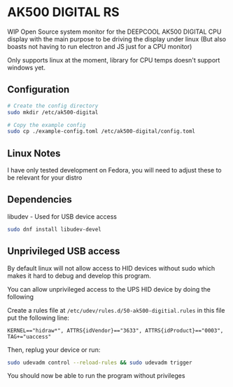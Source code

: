 # AK500 DIGITAL RS

WIP Open Source system monitor for the DEEPCOOL AK500 DIGITAL CPU display with the main purpose to 
be driving the display under linux (But also boasts not having to run electron and JS just for a CPU monitor)

Only supports linux at the moment, library for CPU temps doesn't support windows yet.

## Configuration


```sh
# Create the config directory
sudo mkdir /etc/ak500-digital

# Copy the example config
sudo cp ./example-config.toml /etc/ak500-digital/config.toml
```


## Linux Notes

I have only tested development on Fedora, you will need to adjust these to be relevant for your distro

## Dependencies

libudev - Used for USB device access

```sh
sudo dnf install libudev-devel 
```

## Unprivileged USB access

By default linux will not allow access to HID devices without sudo which makes it hard to debug and develop this program.

You can allow unprivileged access to the UPS HID device by doing the following

Create a rules file at `/etc/udev/rules.d/50-ak500-digitial.rules` in this file put the following line:

```
KERNEL=="hidraw*", ATTRS{idVendor}=="3633", ATTRS{idProduct}=="0003", TAG+="uaccess"
```

Then, replug your device or run:

```sh
sudo udevadm control --reload-rules && sudo udevadm trigger
```

You should now be able to run the program without privileges